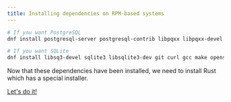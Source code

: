 ```yaml
---
title: Installing dependencies on RPM-based systems
---
```


```bash
# If you want PostgreSQL
dnf install postgresql-server postgresql-contrib libpqxx libpqxx-devel git curl gcc make openssl openssl-devel gettext clang-devel

# If you want SQLite
dnf install libsq3-devel sqlite3 libsqlite3-dev git curl gcc make openssl openssl-devel gettext clang-devel
```

Now that these dependencies have been installed, we need to install Rust which has a special installer.

<a class="action" href="/installation/deps/rust">Let's do it!</a>
